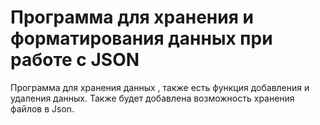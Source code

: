# Программа для хранения и форматирования данных при работе с JSON ##
Программа для хранения данных , также есть функция добавления и удаления данных. Также будет добавлена возможность хранения файлов в Json.

